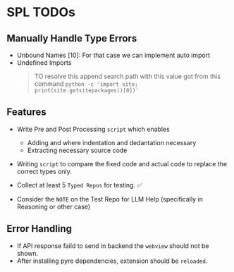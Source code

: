 # SPL TODOs

## Manually Handle Type Errors

- Unbound Names [10]: For that case we can implement auto import
- Undefined Imports
  > TO resolve this append search path with this value got from this command `python -c 'import site; print(site.getsitepackages()[0])'`

## Features

- Write Pre and Post Processing `script` which enables

  - Adding <IND> and <DED> where indentation and dedantation necessary
  - Extracting necessary source code

- Writing `script` to compare the fixed code and actual code to replace the correct types only.

- Collect at least 5 `Typed Repos` for testing. ✅

- Consider the `NOTE` on the Test Repo for LLM Help (specifically in Reasoning or other case)

## Error Handling

- If API response faild to send in backend the `webview` should not be shown.
- After installing pyre dependencies, extension should be `reloaded`.
